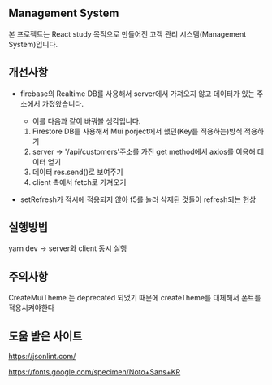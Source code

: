 ## Management System

본 프로젝트는 React study 목적으로 만들어진 고객 관리 시스템(Management System)입니다.

## 개선사항
* firebase의 Realtime DB를 사용해서 server에서 가져오지 않고 데이터가 있는 주소에서 가졌왔습니다.
    * 이를 다음과 같이 바꿔볼 생각입니다.
    1. Firestore DB를 사용해서 Mui porject에서 했던(Key를 적용하는)방식 적용하기
    2. server -> '/api/customers'주소를 가진 get method에서 axios를 이용해 데이터 얻기
    3. 데이터 res.send()로 보여주기
    4. client 측에서 fetch로 가져오기 

* setRefresh가 적시에 적용되지 않아 f5를 눌러 삭제된 것들이 refresh되는 현상
## 실행방법

yarn dev -> server와 client 동시 실행

## 주의사항
CreateMuiTheme 는 deprecated 되었기 때문에 createTheme를 대체해서 폰트를 적용시켜야한다

## 도움 받은 사이트
https://jsonlint.com/

https://fonts.google.com/specimen/Noto+Sans+KR